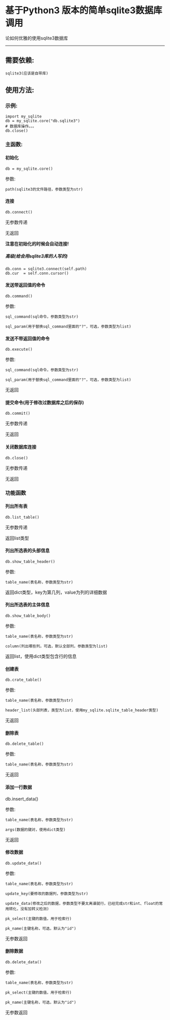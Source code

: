# 基于Python3 版本的简单sqlite3数据库调用

论如何优雅的使用sqlite3数据库

---

## 需要依赖:

    sqlite3(应该是自带库)

## 使用方法:

### 示例:

```python3
import my_sqlite
db = my_sqlite.core("db.sqlite3")
# 数据库操作。。。
db.close()
```

### 主函数:

#### 初始化

```python3
db = my_sqlite.core()
```

参数:

    path(sqlite3的文件路径，参数类型为str)

#### 连接

```python3
db.connect()
```

无参数传递

无返回

**注意在初始化的时候会自动连接!**

##### 高级(给会用sqlite3库的人写的)

```python3
db.conn	= sqlite3.connect(self.path)
db.cur 	= self.conn.cursor()
```

#### 发送带返回值的命令

```python3
db.command()
```

参数:

    sql_command(sql命令，参数类型为str)

    sql_param(用于替换sql_command里面的"?"，可选，参数类型为list)

#### 发送不带返回值的命令

```python3
db.execute()
```

参数:

    sql_command(sql命令，参数类型为str)

    sql_param(用于替换sql_command里面的"?"，可选，参数类型为list)

无返回

#### 提交命令(用于修改过数据库之后的保存)

```python3
db.commit()
```

无参数传递

无返回

#### 关闭数据库连接

```python3
db.close()
```

无参数传递

无返回

### 功能函数

#### 列出所有表

```python3
db.list_table()
```

无参数传递

返回list类型

#### 列出所选表的头部信息

```python3
db.show_table_header()
```

参数:

    table_name(表名称，参数类型为str)

返回dict类型，key为第几列，value为列的详细数据

#### 列出所选表的主体信息

```python3
db.show_table_body()
```

参数:

    table_name(表名称，参数类型为str)

    column(列出哪些列，可选，默认全部列，参数类型为list)

返回list，使用dict类型包含行的信息

#### 创建表

```python3
db.crate_table()
```

参数:

    table_name(表名称，参数类型为str)

    header_list(头部列表，类型为list，使用my_sqlite.sqlite_table_header类型)

无返回

#### 删除表

```python3
db.delete_table()
```

参数:

    table_name(表名称，参数类型为str)

无返回

#### 添加一行数据

db.insert_data()

参数:

    table_name(表名称，参数类型为str)

    args(数据的键对，使用dict类型)

无返回

#### 修改数据

```python3
db.update_data()
```

参数:

    table_name(表名称，参数类型为str)

    update_key(要修改的数据列，参数类型为str)

    update_data(修改之后的数据，参数类型不要太离谱就行，已经完成str和int、float的常用转化，没有加转义检测)

    pk_select(主键的数值，用于检索行)

    pk_name(主键名称，可选，默认为"id")

无参数返回

#### 删除数据

```python3
db.delete_data()
```

参数:

    table_name(表名称，参数类型为str)

    pk_select(主键的数值，用于检索行)

    pk_name(主键名称，可选，默认为"id")

无参数返回
